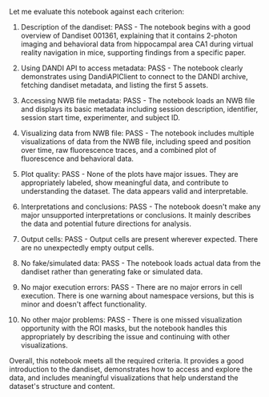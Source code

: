 Let me evaluate this notebook against each criterion:

1. Description of the dandiset: PASS - The notebook begins with a good overview of Dandiset 001361, explaining that it contains 2-photon imaging and behavioral data from hippocampal area CA1 during virtual reality navigation in mice, supporting findings from a specific paper.

2. Using DANDI API to access metadata: PASS - The notebook clearly demonstrates using DandiAPIClient to connect to the DANDI archive, fetching dandiset metadata, and listing the first 5 assets.

3. Accessing NWB file metadata: PASS - The notebook loads an NWB file and displays its basic metadata including session description, identifier, session start time, experimenter, and subject ID.

4. Visualizing data from NWB file: PASS - The notebook includes multiple visualizations of data from the NWB file, including speed and position over time, raw fluorescence traces, and a combined plot of fluorescence and behavioral data.

5. Plot quality: PASS - None of the plots have major issues. They are appropriately labeled, show meaningful data, and contribute to understanding the dataset. The data appears valid and interpretable.

6. Interpretations and conclusions: PASS - The notebook doesn't make any major unsupported interpretations or conclusions. It mainly describes the data and potential future directions for analysis.

7. Output cells: PASS - Output cells are present wherever expected. There are no unexpectedly empty output cells.

8. No fake/simulated data: PASS - The notebook loads actual data from the dandiset rather than generating fake or simulated data.

9. No major execution errors: PASS - There are no major errors in cell execution. There is one warning about namespace versions, but this is minor and doesn't affect functionality.

10. No other major problems: PASS - There is one missed visualization opportunity with the ROI masks, but the notebook handles this appropriately by describing the issue and continuing with other visualizations.

Overall, this notebook meets all the required criteria. It provides a good introduction to the dandiset, demonstrates how to access and explore the data, and includes meaningful visualizations that help understand the dataset's structure and content.